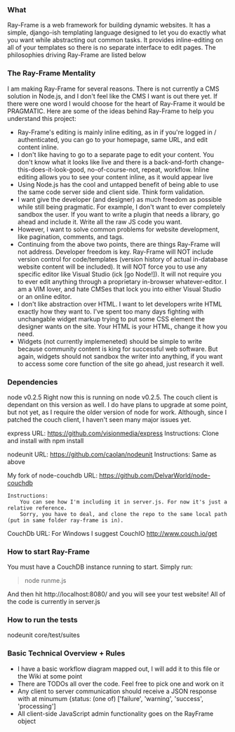 ### What
Ray-Frame is a web framework for building dynamic websites. It has a simple, django-ish templating language designed to let you do exactly what you want while abstracting out common tasks. It provides inline-editing on all of your templates so there is no separate interface to edit pages. The philosophies driving Ray-Frame are listed below

### The Ray-Frame Mentality
I am making Ray-Frame for several reasons. There is not currently a CMS solution in Node.js, and I don't feel like the CMS I want is out there yet. If there were one word I would choose for the heart of Ray-Frame it would be PRAGMATIC. Here are some of the ideas behind Ray-Frame to help you understand this project:

* Ray-Frame's editing is mainly inline editing, as in if you're logged in / authenticated, you can go to your homepage, same URL, and edit content inline.
* I don't like having to go to a separate page to edit your content. You don't know what it looks like live and there is a back-and-forth change-this-does-it-look-good, no-of-course-not, repeat, workflow. Inline editing allows you to see your content inline, as it would appear live
* Using Node.js has the cool and untapped benefit of being able to use the same code server side and client side. Think form validation.
* I want give the developer (and designer) as much freedom as possible while still being pragmatic. For example, I don't want to ever completely sandbox the user. If you want to write a plugin that needs a library, go ahead and include it. Write all the raw JS code you want.
* However, I want to solve common problems for website development, like pagination, comments, and tags.
* Continuing from the above two points, there are things Ray-Frame will not address. Developer freedom is key. Ray-Frame will NOT include version control for code/templates (version history of actual in-database website content will be included). It will NOT force you to use any specific editor like Visual Studio (ick [go Node!]). It will not require you to ever edit anything through a proprietary in-browser whatever-editor. I am a VIM lover, and hate CMSes that lock you into either Visual Studio or an online editor.
* I don't like abstraction over HTML. I want to let developers write HTML exactly how they want to. I've spent too many days fighting with unchangable widget markup trying to put some CSS element the designer wants on the site. Your HTML is your HTML, change it how you need.
* Widgets (not currently implemeneted) should be simple to write because community content is king for successful web software. But again, widgets should not sandbox the writer into anything, if you want to access some core function of the site go ahead, just research it well.

### Dependencies
node v0.2.5
    Right now this is running on node v0.2.5. The couch client is dependant on this version as well.
    I do have plans to upgrade at some point, but not yet, as I require the older version of node for work.
    Although, since I patched the couch client, I haven't seen many major issues yet.

express
    URL: 
        https://github.com/visionmedia/express
    Instructions:
        Clone and install with npm install

nodeunit
    URL:
        https://github.com/caolan/nodeunit 
    Instructions:
        Same as above

My fork of node-couchdb
    URL:
        https://github.com/DelvarWorld/node-couchdb

    Instructions:
        You can see how I'm including it in server.js. For now it's just a relative reference.
        Sorry, you have to deal, and clone the repo to the same local path (put in same folder ray-frame is in).

CouchDb
    URL:
        For Windows I suggest CouchIO http://www.couch.io/get

### How to start Ray-Frame
You must have a CouchDB instance running to start. Simply run:

> node runme.js

And then hit http://localhost:8080/ and you will see your test website! All of the code is currently in server.js

### How to run the tests
nodeunit core/test/suites

### Basic Technical Overview + Rules
* I have a basic workflow diagram mapped out, I will add it to this file or the Wiki at some point
* There are TODOs all over the code. Feel free to pick one and work on it
* Any client to server communication should receive a JSON response with at minumum {status: (one of) ['failure', 'warning', 'success', 'processing']
* All client-side JavaScript admin functionality goes on the RayFrame object
